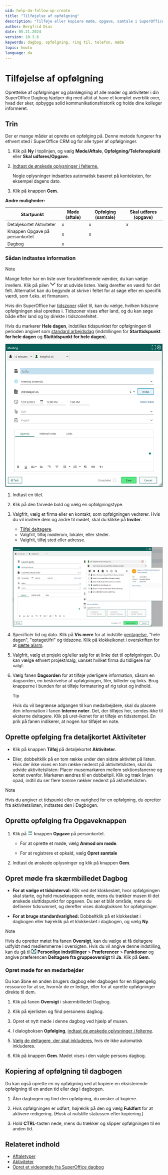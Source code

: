 ```yaml
---
uid: help-da-follow-up-create
title: "Tilføjelse af opfølgning"
description: "Tilføje eller kopiere møde, opgave, samtale i SuperOffice"
author: Bergfrid Dias
date: 05.21.2024
version: 10.3.6
keywords: dagbog, opfølgning, ring til, telefon, møde
topic: howto
language: da
---
```


# Tilføjelse af opfølgning

Oprettelse af opfølgninger og planlægning af alle møder og aktiviteter i din SuperOffice Dagbog hjælper dig med altid at have et komplet overblik over, hvad der sker, opbygge solid kommunikationshistorik og holde dine kolleger informeret.

## Trin

Der er mange måder at oprette en opfølging på. Denne metode fungerer fra ethvert sted i SuperOffice CRM og for alle typer af opfølgninger.

1. Klik på **Ny** i toplinjen, og vælg **Møde/Aftale**, **Opfølgning/Telefonopkald** eller **Skal udføres/Opgave**.

2. [Indtast de ønskede oplysninger i felterne.](#fields)

    Nogle oplysninger indsættes automatisk baseret på konteksten, for eksempel dagens dato.

3. Klik på knappen **Gem**.

**Andre muligheder:**

| Startpunkt | Møde (aftale) | Opfølging (samtale) | Skal udføres (opgave) |
|---|---|---|---|
| Detaljekortet Aktiviteter | x | x | x |
| Knappen Opgave på personkortet | x | x | |
| Dagbog | x | | |

### <a id="fields" />Sådan indtastes information

> [!NOTE]
> Mange felter har en liste over foruddefinerede værdier, du kan vælge imellem. Klik på pilen ![ikon][img4] for at udvide listen. Vælg derefter en værdi for det felt. Alternativt kan du begynde at skrive i feltet for at søge efter en specifik værdi, som f.eks. et firmanavn.

Hvis din SuperOffice har [tidszoner][9] slået til, kan du vælge, hvilken tidszone opfølgningen skal oprettes i. Tidszoner vises efter land, og du kan søge både efter land og by direkte i tidszonefeltet.

Hvis du markerer **Hele dagen**, indstilles tidspunktet for opfølgningen til perioden angivet som [standard arbejdsdag][8] (indstillingen for **Starttidspunkt for hele dagen** og **Sluttidspunkt for hele dagen**).

![Opfølgingsdialog -screenshot][img7]

1. Indtast en titel.

1. Klik på den farvede bold og vælg en opfølgningstype.

1. Valgfrit, vælg et firma eller en kontakt, som opfølgningen vedrører. Hvis du vil invitere dem og andre til mødet, skal du klikke på **Inviter**.

    * [Tilføj deltagere][5].
    * Valgfrit, tilføj møderom, lokaler, eller steder.
    * Valgfrit, tilføj sted eller adresse.

    ![Udvidet opfølgingsdialog -screenshot][img8]

1. Specificér tid og dato. Klik på **Vis mere** for at indstille [gentagelse][4], "hele dagen", "optaget/fri" og tidszone. Klik på klokkeikonet i overskriften for at [sætte alarm][3].

1. Valgfrit, vælg et projekt og/eller salg for at linke det til opfølgningen. Du kan vælge ethvert projekt/salg, uanset hvilket firma du tidligere har valgt.

1. Vælg fanen **Dagsorden** for at tilføje yderligere information, såsom en dagsorden, en beskrivelse af opfølgningen, filer, billeder og links. Brug knapperne i bunden for at tilføje formatering af rig tekst og indhold.

    > [!TIP]
    > Hvis du vil begrænse adgangen til kun medarbejdere, skal du placere den information i fanen **Interne noter**. Det, der tilføjes her, sendes ikke til eksterne deltagere. Klik på uret-ikonet for at tilføje en tidsstempel. En prik på fanen indikerer, at nogen har tilføjet en note.

## Oprette opfølging fra detaljkortet Aktiviteter

* Klik på knappen **Tilføj** på detaljekortet **Aktiviteter**.

* Eller, dobbeltklik på en tom række under den sidste aktivitet på listen. Hvis der ikke vises en tom række nederst på aktivitetslisten, skal du udvide aktivitetslisten: Placer musemarkøren mellem sektionsfanerne og kortet ovenfor. Markøren ændres til en dobbeltpil. Klik og træk linjen opad, indtil du ser flere tomme rækker nederst på aktivitetslisten.

> [!NOTE]
> Hvis du angiver et tidspunkt eller en varighed for en opfølgning, du opretter fra aktivitetslisten, indtastes den i Dagbogen.

## Oprette opfølging fra Opgaveknappen

1. Klik på ![ikonet][img3] knappen **Opgave** på personkortet.

    * For at oprette et møde, vælg **Anmod om møde**.

    * For at registrere et opkald, vælg **Opret samtale**

1. Indtast de ønskede oplysninger og klik på knappen **Gem**.

## Opret møde fra skærmbilledet Dagbog

* **For at vælge et tidsinterval:** Klik ved det klokkeslæt, hvor opfølgningen skal starte, og hold museknappen nede, mens du trækker musen til det ønskede sluttidspunkt for opgaven. Du ser et blåt område, mens du definerer tidsrummet, og derefter vises dialogboksen for opfølgninger.

* **For at bruge standardvarighed:** Dobbeltklik på et klokkeslæt i dagbogen eller højreklik på et klokkeslæt i dagbogen, og vælg **Ny**.

> [!NOTE]
> Hvis du opretter møtet fra fanen **Oversigt**, kan du vælge at få deltagere udfyldt med medlemmerne i oversigten. Hvis du vil angive denne indstilling, kan du gå til ![ikon][img1] **Personlige indstillinger** > **Præferencer** > **Funktioner** og angive præferencen **Deltagere fra gruppeoversigt** til **Ja**. Klik på **Gem**.

### <a id="associate" />Opret møde for en medarbejder

Du kan åbne en anden brugers dagbog eller dagbogen for en tilgængelig ressource for at se, hvornår de er ledige, eller for at oprette opfølgninger direkte til dem.

1. Klik på fanen **Oversigt** i skærmbilledet Dagbog.

2. Klik på ejerlisten og find personens dagbog.

3. Opret et nytt møde i denne dagbog ved hjælp af musen.

4. I dialogboksen **Opfølging**, [indtast de ønskede oplysninger i felterne](#fields).

5. [Vælg de deltagere, der skal inkluderes][5], hvis de ikke automatisk inkluderes.

6. Klik på knappen **Gem**. Mødet vises i den valgte persons dagbog.

## <a id="copy" />Kopiering af opfølgning til dagbogen

Du kan også oprette en ny opfølgning ved at kopiere en eksisterende opfølgning til en anden tid eller dag i dagbogen.

1. Åbn dagbogen og find den opfølgning, du ønsker at kopiere.

2. Hvis opfølgningen er udført, højreklik på den og vælg **Fuldført** for at aktivere redigering. (Husk at nulstille statussen efter kopiering.)

3. Hold **CTRL**-tasten nede, mens du trækker og slipper opfølgningen til en anden tid.

## Relateret indhold

* [Aftaletyper][1]
* [Aktiviteter][7]
* [Opret et videomøde fra SuperOffice dagbog][2]

<!-- Referenced links -->
[1]: follow-ups.md
[2]: video-meetings.md
[3]: set-alarm.md
[4]: recurrence/index.md
[5]: invitation/add-attendee.md
[7]: ../../learn/basics/activity.md
[8]: ../../learn/getting-started/preferences.md
[9]: ../../globalization-and-localization/learn/time-zones.md

<!-- Referenced images -->
[img1]: ../../../media/icons/personal-settings-small.png
[img3]: ../../../media/icons/btn-menu.png
[img4]: ../../../../common/icons/dropdown-icon.png
[img7]: ../../../media/loc/en/diary/follow-up-dialog.png
[img8]: ../../../media/loc/en/diary/follow-up-attendees.png
